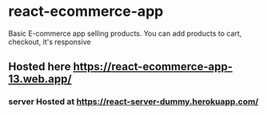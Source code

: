 # react-ecommerce-app
Basic E-commerce app selling products. You can add products to cart, checkout, it's responsive
## Hosted here https://react-ecommerce-app-13.web.app/
### server Hosted at https://react-server-dummy.herokuapp.com/

